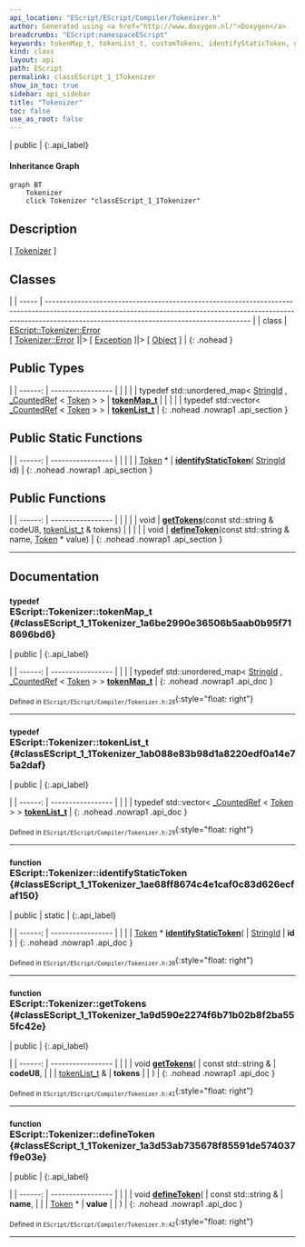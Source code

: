 ```yaml
---
api_location: "EScript/EScript/Compiler/Tokenizer.h"
author: Generated using <a href="http://www.doxygen.nl/">Doxygen</a>
breadcrumbs: "EScript:namespaceEScript"
keywords: tokenMap_t, tokenList_t, customTokens, identifyStaticToken, getTokens, defineToken, readNextToken, identifyToken, isNumber, isChar, isWhitechar, isOperator
kind: class
layout: api
path: EScript
permalink: classEScript_1_1Tokenizer
show_in_toc: true
sidebar: api_sidebar
title: "Tokenizer"
toc: false
use_as_root: false
---
```


| public |
{:.api_label}

#### Inheritance Graph

```mermaid
graph BT
	Tokenizer
	click Tokenizer "classEScript_1_1Tokenizer"
```

## Description

[ [Tokenizer](classEScript_1_1Tokenizer) ]



## Classes

|
| ----- | -------------------------------------------------------------------------------------------------------------------------------------------------------------------------------------------------------------------- | 
| class | [EScript::Tokenizer::Error](classEScript_1_1Tokenizer_1_1Error) <br/> [ [Tokenizer::Error](classEScript_1_1Tokenizer_1_1Error) ]|> [ [Exception](classEScript_1_1Exception) ]|> [ [Object](classEScript_1_1Object) ] | 
{: .nohead }

## Public Types

|
| ------: | ----------------- |
|  | |
| typedef std::unordered_map< [StringId](classEScript_1_1StringId) , [_CountedRef](classEScript_1_1%5F%5FCountedRef) < [Token](classEScript_1_1Token) > > | **[tokenMap_t](#classEScript_1_1Tokenizer_1a6be2990e36506b5aab0b95f718696bd6)**  |
|  | |
| typedef std::vector< [_CountedRef](classEScript_1_1%5F%5FCountedRef) < [Token](classEScript_1_1Token) > > | **[tokenList_t](#classEScript_1_1Tokenizer_1ab088e83b98d1a8220edf0a14e75a2daf)**  |
{: .nohead .nowrap1 .api_section }


## Public Static Functions

|
| ------: | ----------------- |
|  | |
| [Token](classEScript_1_1Token) * | **[identifyStaticToken](#classEScript_1_1Tokenizer_1ae68ff8674c4e1caf0c83d626ecfaf150)**( [StringId](classEScript_1_1StringId)  id) |
{: .nohead .nowrap1 .api_section }


## Public Functions

|
| ------: | ----------------- |
|  | |
| void | **[getTokens](#classEScript_1_1Tokenizer_1a9d590e2274f6b71b02b8f2ba555fc42e)**(const std::string & codeU8,  [tokenList_t](classEScript_1_1Tokenizer#classEScript_1_1Tokenizer_1ab088e83b98d1a8220edf0a14e75a2daf) & tokens) |
|  | |
| void | **[defineToken](#classEScript_1_1Tokenizer_1a3d53ab735678f85591de574037f9e03e)**(const std::string & name,  [Token](classEScript_1_1Token) * value) |
{: .nohead .nowrap1 .api_section }


-------------------------------------------------------------------

## Documentation

### <small>typedef</small><br/> EScript::Tokenizer::tokenMap_t {#classEScript_1_1Tokenizer_1a6be2990e36506b5aab0b95f718696bd6}

| public |
{:.api_label}

|
| ------: | ----------------- |
|  |
| typedef std::unordered_map< [StringId](classEScript_1_1StringId) , [_CountedRef](classEScript_1_1%5F%5FCountedRef) < [Token](classEScript_1_1Token) > > **[tokenMap_t](#classEScript_1_1Tokenizer_1a6be2990e36506b5aab0b95f718696bd6)**  |
{: .nohead .nowrap1 .api_doc }





<sub>Defined in `EScript/EScript/Compiler/Tokenizer.h:28`</sub>{:style="float: right"}

-------------------------------------------------------------------

### <small>typedef</small><br/> EScript::Tokenizer::tokenList_t {#classEScript_1_1Tokenizer_1ab088e83b98d1a8220edf0a14e75a2daf}

| public |
{:.api_label}

|
| ------: | ----------------- |
|  |
| typedef std::vector< [_CountedRef](classEScript_1_1%5F%5FCountedRef) < [Token](classEScript_1_1Token) > > **[tokenList_t](#classEScript_1_1Tokenizer_1ab088e83b98d1a8220edf0a14e75a2daf)**  |
{: .nohead .nowrap1 .api_doc }





<sub>Defined in `EScript/EScript/Compiler/Tokenizer.h:29`</sub>{:style="float: right"}

-------------------------------------------------------------------

### <small>function</small><br/> EScript::Tokenizer::identifyStaticToken {#classEScript_1_1Tokenizer_1ae68ff8674c4e1caf0c83d626ecfaf150}

| public | static |
{:.api_label}

|
| ------: | ----------------- |
|  |
| [Token](classEScript_1_1Token) * **[identifyStaticToken](#classEScript_1_1Tokenizer_1ae68ff8674c4e1caf0c83d626ecfaf150)**( |  [StringId](classEScript_1_1StringId)  | **id** ) |
{: .nohead .nowrap1 .api_doc }





<sub>Defined in `EScript/EScript/Compiler/Tokenizer.h:30`</sub>{:style="float: right"}

-------------------------------------------------------------------

### <small>function</small><br/> EScript::Tokenizer::getTokens {#classEScript_1_1Tokenizer_1a9d590e2274f6b71b02b8f2ba555fc42e}

| public |
{:.api_label}

|
| ------: | ----------------- |
|  |
| void **[getTokens](#classEScript_1_1Tokenizer_1a9d590e2274f6b71b02b8f2ba555fc42e)**( | const std::string & | **codeU8**, |
| |  [tokenList_t](classEScript_1_1Tokenizer#classEScript_1_1Tokenizer_1ab088e83b98d1a8220edf0a14e75a2daf) & | **tokens** |
|   ) |
{: .nohead .nowrap1 .api_doc }





<sub>Defined in `EScript/EScript/Compiler/Tokenizer.h:41`</sub>{:style="float: right"}

-------------------------------------------------------------------

### <small>function</small><br/> EScript::Tokenizer::defineToken {#classEScript_1_1Tokenizer_1a3d53ab735678f85591de574037f9e03e}

| public |
{:.api_label}

|
| ------: | ----------------- |
|  |
| void **[defineToken](#classEScript_1_1Tokenizer_1a3d53ab735678f85591de574037f9e03e)**( | const std::string & | **name**, |
| |  [Token](classEScript_1_1Token) * | **value** |
|   ) |
{: .nohead .nowrap1 .api_doc }





<sub>Defined in `EScript/EScript/Compiler/Tokenizer.h:42`</sub>{:style="float: right"}

-------------------------------------------------------------------

